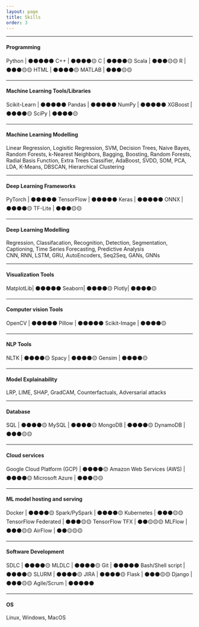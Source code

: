 ```yaml
---
layout: page
title: Skills
order: 3
---
```


-----
#### Programming

Python | ⚫⚫⚫⚫⚫
C++ | ⚫⚫⚫⚫🟡
C | ⚫⚫⚫⚫🟡
Scala | ⚫⚫⚫🟡🟡
R | ⚫⚫⚫🟡🟡
HTML | ⚫⚫⚫⚫🟡
MATLAB | ⚫⚫⚫🟡🟡

-----

#### Machine Learning Tools/Libraries

Scikit-Learn | ⚫⚫⚫⚫⚫
Pandas | ⚫⚫⚫⚫⚫
NumPy | ⚫⚫⚫⚫⚫
XGBoost | ⚫⚫⚫⚫🟡
SciPy | ⚫⚫⚫⚫🟡

-----

#### Machine Learning Modelling
Linear Regression, Logisitic Regression, SVM, Decision Trees, Naive Bayes, Random Forests, k-Nearest Neighbors, Bagging, Boosting, Random Forests, Radial Basis Function, Extra Trees Classifier, AdaBoost, SVDD, SOM, PCA, LDA, K-Means, DBSCAN, Hierarchical Clustering

-----

#### Deep Learning Frameworks

PyTorch | ⚫⚫⚫⚫⚫
TensorFlow | ⚫⚫⚫⚫⚫
Keras | ⚫⚫⚫⚫⚫
ONNX | ⚫⚫⚫⚫🟡
TF-Lite | ⚫⚫⚫🟡🟡

-----

#### Deep Learning Modelling

Regression, Classifacation, Recognition, Detection, Segmentation, Captioning, Time Series Forecasting, Predictive Analysis\
CNN, RNN, LSTM, GRU, AutoEncoders, Seq2Seq, GANs, GNNs

-----

#### Visualization Tools

MatplotLib| ⚫⚫⚫⚫⚫ 
Seaborn| ⚫⚫⚫⚫🟡 
Plotly| ⚫⚫⚫⚫🟡

-----

#### Computer vision Tools

OpenCV | ⚫⚫⚫⚫⚫
Pillow | ⚫⚫⚫⚫⚫
Scikit-Image | ⚫⚫⚫⚫🟡

-----

#### NLP Tools

NLTK | ⚫⚫⚫⚫🟡
Spacy | ⚫⚫⚫⚫🟡
Gensim | ⚫⚫⚫⚫🟡

-----

#### Model Explainability

LRP, LIME, SHAP, GradCAM, Counterfactuals, Adversarial attacks

-----

#### Database

SQL | ⚫⚫⚫⚫🟡
MySQL | ⚫⚫⚫⚫🟡
MongoDB | ⚫⚫⚫⚫🟡
DynamoDB | ⚫⚫⚫🟡🟡

-----

#### Cloud services

Google Cloud Platform (GCP) | ⚫⚫⚫⚫🟡
Amazon Web Services (AWS) | ⚫⚫⚫⚫🟡
Microsoft Azure | ⚫⚫⚫🟡🟡

-----

#### ML model hosting and serving

Docker | ⚫⚫⚫⚫🟡
Spark/PySpark | ⚫⚫⚫⚫🟡
Kubernetes | ⚫⚫⚫🟡🟡
TensorFlow Federated | ⚫⚫⚫🟡🟡
TensorFlow TFX | ⚫⚫🟡🟡🟡
MLFlow | ⚫⚫⚫🟡🟡
AirFlow | ⚫⚫🟡🟡🟡

-----

#### Software Development

SDLC | ⚫⚫⚫⚫🟡
MLDLC | ⚫⚫⚫⚫🟡
Git | ⚫⚫⚫⚫⚫
Bash/Shell script | ⚫⚫⚫⚫🟡
SLURM | ⚫⚫⚫⚫🟡
JIRA | ⚫⚫⚫⚫🟡
Flask | ⚫⚫⚫🟡🟡
Django | ⚫⚫⚫🟡🟡
Agile/Scrum | ⚫⚫⚫⚫⚫

-----

#### OS
Linux, Windows, MacOS